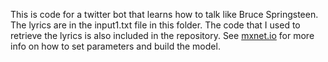 This is code for a twitter bot that learns how to talk like Bruce Springsteen.  The lyrics are in the input1.txt file in this folder.  The code that I used to retrieve the lyrics is also included in the repository.  See [mxnet.io](http://mxnet.io) for more info on how to set parameters and build the model.
